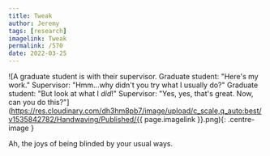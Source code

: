 ```yaml
---
title: Tweak
author: Jeremy
tags: [research]
imagelink: Tweak
permalink: /570
date: 2022-03-25
---
```


![A graduate student is with their supervisor. Graduate student: "Here's my work." Supervisor: "Hmm...why didn't you try what I usually do?" Graduate student: "But look at what I *did*!" Supervisor: "Yes, yes, that's great. Now, can you do this?"](https://res.cloudinary.com/dh3hm8pb7/image/upload/c_scale,q_auto:best/v1535842782/Handwaving/Published/{{ page.imagelink }}.png){: .centre-image }

Ah, the joys of being blinded by your usual ways.
